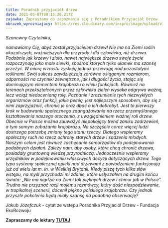 ```yaml
---
title: Poradnik przyjaciół drzew
date: 2021-05-07T08:15:20.217Z
zajawka: Zapraszamy do zapoznania się z Poradnikiem Przyjaciół Drzew
obrazek_wyrozniajacy: https://res.cloudinary.com/inspro/image/upload/v1620375292/aiso/Zdj%C4%99cia%20szkolenia/grafiki%20pionowe%20i%20poziome/pexels-felix-mittermeier-957024.jpg
---
```

*Szanowny Czytelniku,*


*namawiamy Cię, abyś został przyjacielem drzew! Nie ma na Ziemi roślin okazalszych, ważniejszych dla przyrody i dla człowieka, niż drzewa. Podobnie jak krzewy i zioła, nawet największe drzewa swoje życie rozpoczynają jako małe siewki, spośród których tylko ułamek ma szansę przeżyć. W miarę wzrostu zyskują jednak przewagę nad pozostałymi roślinami. Swój sukces zawdzięczają zarówno osiąganym rozmiarom, odporności na czynniki zewnętrzne, jak i długości życia, stając się dominującym elementem krajobrazu o wielu funkcjach. Również na terenach przekształconych przez człowieka zieleń wysoka odgrywa ważną, lecz wciąż niedocenianą rolę.
Poznanie i zrozumienie tych niezwykłych organizmów oraz funkcji, jakie pełnią, jest najlepszym sposobem, aby się z nimi zaprzyjaźnić, chronić je oraz dbać o ich dobrobyt. Jest to pierwszy krok w budowaniu społecznego zaangażowania na rzecz przemyślanego kształtowania naszego otoczenia, z uwzględnieniem ważnej roli drzew. Obecnie w Polsce można zauważyć niepokojący trend zaniku zadrzewień, a tym samym zubażania krajobrazu. Na szczęście coraz więcej ludzi dostrzega potrzebę zmiany tego stanu rzeczy. Dlatego wspieramy społeczny ruch na rzecz ochrony starych drzew i sadzenia młodych. Naszym celem jest również zachęcanie samorządów do podejmowania podobnych działań. Zależy nam, aby osoby, które chcą chronić drzewa, posiadały gruntowną wiedzę przyrodniczą. Jednocześnie wspieramy urzędników w podejmowaniu właściwych decyzji dotyczących drzew. Tego typu systemy społecznej opieki nad drzewami z powodzeniem funkcjonują już od wielu lat m. in. w Wielkiej Brytanii.
Kiedy piszę tych kilka słów wstępu, na myśl przychodzi mi zdanie, które usłyszałem na drugim końcu świata: „Nie ma nigdzie na Ziemi tak pięknych drzew i chmur jak w Polsce”. Trudno nie przyznać racji mojemu rozmówcy, który dość niespodziewanie, w tropikalnej scenerii, docenił piękno polskiego krajobrazu. Czy jednak przyszłe pokolenia będą miały szansę na podobną obserwację?*


*Jakub Józefczuk -* cytat ze wstępu Poradnika Przyjaciół Drzew - Fundacja EkoRozwoju

**Zapraszamy do lektury [TUTAJ](https://res.cloudinary.com/inspro/image/upload/v1620375288/aiso/Zdj%C4%99cia%20szkolenia/grafiki%20pionowe%20i%20poziome/PPD_net.pdf)**